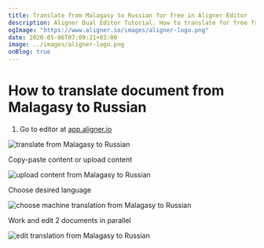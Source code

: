```yaml
---
title: Translate from Malagasy to Russian for free in Aligner Editor
description: Aligner Dual Editor Tutorial. How to translate for free from Malagasy to Russian. Aligner is multilingual document management platform. 
ogImage: "https://www.aligner.io/images/aligner-logo.png"
date: 2020-05-06T07:09:21+03:00
image: ../images/aligner-logo.png
onBlog: true
---
```


# How to translate document from Malagasy to Russian

1. Go to editor at [app.aligner.io](https://app.aligner.io "Aligner App web page")

![translate from Malagasy to Russian](../aligner-blank-editor.png "translate from Malagasy to Russian")

Copy-paste content or upload content

![upload content from Malagasy to Russian](../aligner-uploaded-document.png "upload content from Malagasy to Russian")

Choose desired language

![choose machine translation from Malagasy to Russian](../aligner-language-dropdown.png "choose machine translation from Malagasy to Russian")

Work and edit 2 documents in parallel

![edit translation from Malagasy to Russian](../aligner-double-sitded-editor.png "edit translation from Malagasy to Russian")

